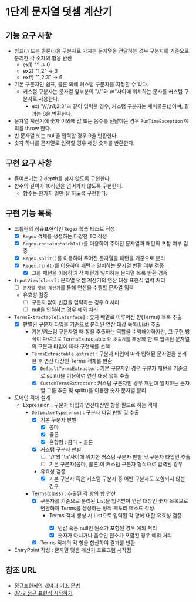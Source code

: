 1단계 문자열 덧셈 계산기
===

## 기능 요구 사항
* 쉼표(,) 또는 콜론(:)을 구분자로 가지는 문자열을 전달하는 경우 구분자를 기준으로 분리한 각 숫자의 합을 반환
  * ex1) "" -> 0
  * ex2) "1,2" -> 3
  * ex#) "1,2:3" -> 6
* 기본 구분자인 쉼표, 콜론 외에 커스텀 구분자를 지정할 수 있다.
  * 커스텀 구분자는 문자열 앞부분의 "//"와 \n"사이에 위치하는 문자를 커스텀 구분자로 사용한다.
    * ex) "//;\n1;2;3"과 같이 입력한 경우, 커스텀 구분자는 세미콜론(;)이며, 결과는 6을 반환한다.
* 문자열 계산기에 숫자 이외에 값 또는 음수를 전달하는 경우 `RunTimeException` 예외를 throw 한다.
* 빈 문자열 또는 null을 입력할 경우 0을 반환한다.
* 숫자 하나를 문자열로 입력할 경우 해당 숫자를 반환한다.

## 구현 요구 사항
* 들여쓰기는 2 depth를 넘지 않도록 구현한다.
* 함수의 길이가 10라인을 넘어가지 않도록 구현한다.
  *  함수는 한가지 일만 잘 하도록 구현한다.

## 구현 기능 목록
* 코틀린의 정규표현식인 `Regex` 학습 테스트 작성
  * [x] `Regex` 객체를 생성하는 다양한 TC 작성
  * [x] `Regex.containsMatchIn()`를 이용하여 주어진 문자열과 패턴의 포함 여부 검증
  * [x] `Regex.split()`를 이용하여 주어진 문자열을 패턴을 기준으로 분리
  * [x] `Regex.find()`를 이용하여 패턴과 일치하는 문자열 반환 여부 검증
    * [x] 그룹 패턴을 이용하여 각 패턴과 일치하는 문자열 목록 반환 검증 

* `InputView[class]` : 문자열 덧셈 계산기의 연산 대상 표현식 입력 처리
  * [ ] `문자열 덧셈 계산기`를 통해 연산을 수행할 문자열 입력
  * 유효성 검증
    * [ ] 구분자 없이 빈값을 입력하는 경우 0 처리
    * [ ] null을 입력하는 경우 예외 처리

* `TermsExtractable[interface]` : 숫자 배열로 이루어진 항(Terms) 목록 추출
  * [x] 판별된 구분자 타입을 기준으로 분리된 연산 대상 목록(List<String>) 추출
    * 기본/커스텀 구분자일 때 항을 추출하는 역할을 수행해야하지만, 그 구현 방식이 다르므로 TermsExtractable `항 추출기`를 추상화 한 후 입력된 문자열의 구분자 타입에 따라 구현체를 선택   
    * `TermsExtractable.extract` : 구분자 타입에 따라 입력된 문자열을 분리한 후 연산 대상인 Terms 객체를 반환 
      * [x] `DefaultTermsExtractor` : 기본 구분자인 경우 구분자 패턴을 기준으로 split()을 이용하여 연산 대상 목록 추출
      * [x] `CustomTermsExtractor` : 커스텀 구분자인 경우 패턴에 일치하는 문자열 그룹 추출 및 split()을 이용한 숫자 문자열 분리

* 도메인 객체 설계
  * Expression : 구분자 타입과 연산대상인 항을 필드로 하는 객체
    * `DelimiterType[enum]` : 구분자 타입 판별 및 추출
      * [x] 기본 구분자 판별
        * [x] 콤마
        * [x] 콜론
        * [x] 혼합형 : 콤마 + 콜론
      * [x] 커스텀 구분자 판별
        * [ ] '//'와 '\n'사이에 위치한 커스텀 구분자 판별 및 구분자 타입인 추출
        * [ ] 기본 구분자(콤마, 콜론)이 커스텀 구분자 형식으로 입력된 경우
      * 유효성 검증
        * [x] 기본 구분자 혹은 커스텀 구분자 중 어떤 구분자도 포함되지 않는 경우 
    * Terms(class) : 추출된 각 항의 합 연산
      * [x] 구분자를 기준으로 분리된 List<String>을 입력받아 연산 대상인 숫자 목록으로 변환하여 Terms를 생성하는 정적 팩토리 메소드 작성 
        * Terms 객체 생성 시 List<String>으로 입력된 각 항에 대한 유효성 검증
          * [x] 빈값 혹은 null인 원소가 포함된 경우 예외 처리
          * [x] 숫자가 아니거나 음수인 원소가 포함된 경우 예외 처리
      * [x] Terms 객체의 각 항을 합산하여 결과를 반환

* EntryPoint 작성 : 문자열 덧셈 계산기 프로그램 시작점

## 참조 URL
- [정규표현식의 개념과 기초 문법](https://soooprmx.com/%EC%A0%95%EA%B7%9C%ED%91%9C%ED%98%84%EC%8B%9D%EC%9D%98-%EA%B0%9C%EB%85%90%EA%B3%BC-%EA%B8%B0%EC%B4%88-%EB%AC%B8%EB%B2%95/)
- [07-2 정규 표현식 시작하기](https://wikidocs.net/4308)
